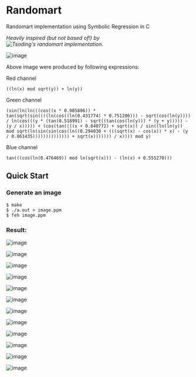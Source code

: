 # Randomart

Randomart implementation using Symbolic Regression in C 

*Heavily inspired (but not based of!) by ![Tsoding's randomart implementation](https://github.com/tsoding/randomart/tree/main).*

![image](https://github.com/user-attachments/assets/49a2cb30-2038-4629-8038-e10dd43eee96)


Above image were produced by following expressions:

Red channel
```
((ln(x) mod sqrt(y)) + ln(y))
```

Green channel
```
(sin(ln(ln(((cos((x * 0.905806)) * tan(sqrt(sin((((ln(cos((ln(0.431774) * 0.751206))) - sqrt(cos(ln(y)))) / ln(cos(((y * (tan(0.518991) - sqrt((tan(cos(ln(y))) * (y + y))))) - (y / x))))) + (cos(tan((((x + 0.840772) + sqrt(x)) / sin((ln(ln(y)) mod sqrt(ln(sin(sin(cos(ln((0.294030 + (((sqrt(x) - cos(x)) * x) - (y / 0.861435)))))))))))))) + sqrt(x))))))) / x)))) mod y)
```

Blue channel
```
tan(((cos(ln(0.476469)) mod ln(sqrt(x))) - (ln(x) + 0.555270)))
```


## Quick Start

### Generate an image

```console
$ make
$ ./a.out > image.ppm
$ feh image.ppm
```

### Result:
![image](https://github.com/user-attachments/assets/a438f2e3-951d-4fd4-9063-94ffc66f5aab)

![image](https://github.com/user-attachments/assets/42d4fe01-9c33-4d1e-8345-e43068baf7d4)

![image](https://github.com/user-attachments/assets/4dd5a784-7e09-4a78-b44c-7dfc1638eb3e)

![image](https://github.com/user-attachments/assets/2674e925-b140-4244-897c-57d70c768a8d)

![image](https://github.com/user-attachments/assets/dee5f646-cfe9-470b-8c6c-10cfae87663d)

![image](https://github.com/user-attachments/assets/89951475-19ec-4412-95be-81fe67fa580d)

![image](https://github.com/user-attachments/assets/24352aa1-6596-4891-9298-f58c95fe05a4)

![image](https://github.com/user-attachments/assets/8580eb24-dc20-4c5a-a701-e5c0f37c3198)

![image](https://github.com/user-attachments/assets/87d8f525-a459-4a22-8803-047818af324f)

![image](https://github.com/user-attachments/assets/228b9439-8ff5-4c96-af9e-99e28f816161)

![image](https://github.com/user-attachments/assets/96f22a17-56f0-4b01-a59d-188dddd3f4c8)

![image](https://github.com/user-attachments/assets/8b43617d-6058-4390-9b1a-38b1bd292432)



